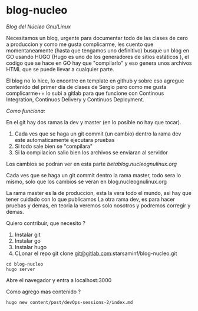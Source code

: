 # blog-nucleo

*Blog del Núcleo Gnu/Linux*

Necesitamos un blog, urgente para documentar todo de las clases de cero a produccion y como me gusta complicarme,
les cuento que momentaneamente (hasta que tengamos uno definitivo) busque un blog en GO usando HUGO (Hugo es uno de los generadores de sitios estáticos ),
el codigo que se hace en GO hay que "compilarlo" y eso genera unos archivos HTML que se puede llevar a cualquier parte.


El blog no lo hice, lo encontre en template en github y sobre eso agregue contenido del primer dia de clases de Sergio
pero como me gusta complicarme++ lo subi a gitlab para que funcione con Continous Integration, Continuos Delivery y Continuos Deployment.


*Como funciona:*

En el git hay dos ramas la  dev y master (en lo posible no hay que tocar).

1. Cada ves que se haga un git commit (un cambio) dentro la rama dev este automaticamente ejecutara pruebas
2. Si todo sale bien se "compilara"
3. Si la compilacion salio bien los archivos se enviaran al servidor

Los cambios se podran ver en esta parte *betablog.nucleognulinux.org*


Cada ves que se haga un git commit dentro la rama master, todo sera lo mismo, solo que los cambios se veran en blog.nucleognulinux.org

La rama master es la de produccion, esta la vera todo el mundo, asi hay que tener cuidado con lo que publicamos
La otra rama dev, es para hacer pruebas y demas, en teoria la veremos solo nosotros y podremos corregir y demas.

Quiero contribuir, que necesito ?

1. Instalar git
2. Instalar go
3. Instalar hugo
4. CLonar el repo git clone git@gitlab.com:starsaminf/blog-nucleo.git

```shell=
cd blog-nucleo
hugo server
```


Abre el navegador y entra a localhost:3000


Como agrego mas contenido ?

```shell=
hugo new content/post/devOps-sessions-2/index.md
```